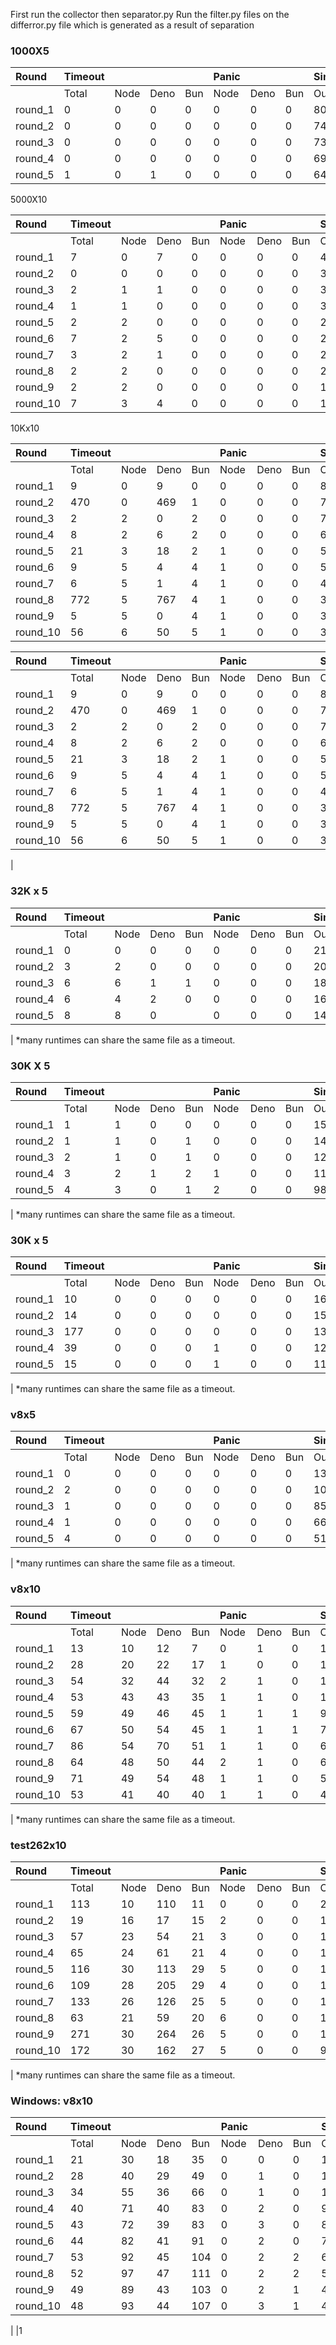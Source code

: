 First run the collector then separator.py
Run the filter.py files on the differror.py file which is generated as a result of separation


### 1000X5


|Round|Timeout| | | |Panic| | |Similar | |Filter| |Total|
|:----|:----|:----|:----|:----|:----|:----|:----|:----|:----|:----|:----|:----|
| |Total|Node|Deno|Bun|Node|Deno|Bun|Output|Error|Detected|Remaining| |
|round_1|0|0|0|0|0|0|0|802|0|14|16|832|
|round_2|0|0|0|0|0|0|0|74|0|31|27|832|
|round_3|0|0|0|0|0|0|0|738|1|39|54|832|
|round_4|0|0|0|0|0|0|0|696|1|47|88|832|
|round_5|1|0|1|0|0|0|0|648|2|53|128|832|




5000X10


|Round|Timeout| | | |Panic| | |Similar | |Filter| |Total|
|:----|:----|:----|:----|:----|:----|:----|:----|:----|:----|:----|:----|:----|
| |Total|Node|Deno|Bun|Node|Deno|Bun|Output|Error|Detected|Remaining| |
|round_1|7|0|7|0|0|0|0|4013|1|22|95|4138|
|round_2|0|0|0|0|0|0|0|3763|7|50|204|4024|
|round_3|2|1|1|0|0|0|0|3478|12|84|318|3894|
|round_4|1|1|0|0|0|0|0|3160|16|115|429|3721|
|round_5|2|2|0|0|0|0|0|2847|23|147|523|3542|
|round_6|7|2|5|0|0|0|0|2565|27|159|624|3382|
|round_7|3|2|1|0|0|0|0|2315|30|195|691|3234|
|round_8|2|2|0|0|0|0|0|2068|33|218|758|3079|
|round_9|2|2|0|0|0|0|0|1821|38|246|804|2911|
|round_10|7|3|4|0|0|0|0|1625|40|252|831|2755|




10Kx10

|Round|Timeout| | | |Panic| | |Similar | | |Filter| |Total|
|:----|:----|:----|:----|:----|:----|:----|:----|:----|:----|:----|:----|:----|:----|
| |Total|Node|Deno|Bun|Node|Deno|Bun|Output|Error|Dynamic|Detected|Remaining| |
|round_1|9|0|9|0|0|0|0|8022|5|833|37|109|9015|
|round_2|470|0|469|1|0|0|0|7181|16|1555|75|232|9529|
|round_3|2|2|0|2|0|0|0|7125|25|2327|133|406|8018|
|round_4|8|2|6|2|0|0|0|6559|28|2912|189|599|8295|
|round_5|21|3|18|2|1|0|0|5976|42|3400|269|798|8507|
|round_6|9|5|4|4|1|0|0|5416|55|3831|324|969|8605|
|round_7|6|5|1|4|1|0|0|4850|57|4197|383|1128|8622|
|round_8|772|5|767|4|1|0|0|3775|55|4038|371|1259|8270|
|round_9|5|5|0|4|1|0|0|3894|65|4714|443|1396|8518|
|round_10|56|6|50|5|1|0|0|3430|71|4829|465|1503|8354|



|Round|Timeout| | | |Panic| | |Similar | |Filter| |Total|
|:----|:----|:----|:----|:----|:----|:----|:----|:----|:----|:----|:----|:----|
| |Total|Node|Deno|Bun|Node|Deno|Bun|Output|Error|Detected|Remaining| |
|round_1|9|0|9|0|0|0|0|8022|5|131|186|8353|
|round_2|470|0|469|1|0|0|0|7181|16|242|461|8370|
|round_3|2|2|0|2|0|0|0|7125|25|383|824|8359|
|round_4|8|2|6|2|0|0|0|6559|28|521|1241|8357|
|round_5|21|3|18|2|1|0|0|5976|42|642|1685|8367|
|round_6|9|5|4|4|1|0|0|5416|55|747|2134|8362|
|round_7|6|5|1|4|1|0|0|4850|57|835|2610|8359|
|round_8|772|5|767|4|1|0|0|3775|55|751|3012|8366|
|round_9|5|5|0|4|1|0|0|3894|65|928|3462|8355|
|round_10|56|6|50|5|1|0|0|3430|71|939|3860|8357|
|




### 32K x 5

|Round|Timeout| | | |Panic| | |Similar | | |Filter| |Total|
|:----|:----|:----|:----|:----|:----|:----|:----|:----|:----|:----|:----|:----|:----|
| |Total|Node|Deno|Bun|Node|Deno|Bun|Output|Error|Dynamic|Detected|Remaining| |
|round_1|0|0|0|0|0|0|0|21668|22|454|308|861|23313|
|round_2|3|2|0|0|0|0|0|20006|39|1103|794|1368|23313|
|round_3|6|6|1|1|0|0|0|18119|56|1893|1327|1912|23313|
|round_4|6|4|2|0|0|0|0|16276|69|2761|1849|2352|23313|
|round_5|8|8|0||0|0|0|14472|89|3679|2324|2741|23313|
|
*many runtimes can share the same file as a timeout.


### 30K X 5

|Round|Timeout| | | |Panic| | |Similar | | |Filter| |Total|
|:----|:----|:----|:----|:----|:----|:----|:----|:----|:----|:----|:----|:----|:----|
| |Total|Node|Deno|Bun|Node|Deno|Bun|Output|Error|Dynamic|Detected|Remaining| |
|round_1|1|1|0|0|0|0|0|15619|12|386|284|607|16909|
|round_2|1|1|0|1|0|0|0|14248|25|952|725|958|16909|
|round_3|2|1|0|1|0|0|0|12823|44|1595|1143|1302|16909|
|round_4|3|2|1|2|1|0|0|11365|63|2280|1614|1583|16909|
|round_5|4|3|0|1|2|0|0|9894|75|3010|2072|1852|16909|
|
*many runtimes can share the same file as a timeout.




### 30K x 5
|Round|Timeout| | | |Panic| | |Similar | | |Filter| |Total|
|:----|:----|:----|:----|:----|:----|:----|:----|:----|:----|:----|:----|:----|:----|
| |Total|Node|Deno|Bun|Node|Deno|Bun|Output|Error|Dynamic|Detected|Remaining| |
|round_1|10|0|0|0|0|0|0|16188|104|379|224|4|16909|
|round_2|14|0|0|0|0|0|0|15096|259|924|575|41|16909|
|round_3|177|0|0|0|0|0|0|13774|418|1498|934|108|16909|
|round_4|39|0|0|0|1|0|0|12603|619|2119|1353|175|16909|
|round_5|15|0|0|0|1|0|0|11250|814|2782|1791|255|16909|
|
*many runtimes can share the same file as a timeout.



### v8x5 
|Round|Timeout| | | |Panic| | |Similar | | |Filter| |Total|
|:----|:----|:----|:----|:----|:----|:----|:----|:----|:----|:----|:----|:----|:----|
| |Total|Node|Deno|Bun|Node|Deno|Bun|Output|Error|Dynamic|Detected|Remaining| |
|round_1|0|0|0|0|0|0|0|1385|5|109|142|15|1656|
|round_2|2|0|0|0|0|0|0|1088|9|217|318|22|1656|
|round_3|1|0|0|0|0|0|0|859|8|328|431|29|1656|
|round_4|1|0|0|0|0|0|0|662|8|452|503|30|1656|
|round_5|4|0|0|0|0|0|0|515|6|523|572|36|1656|
|
*many runtimes can share the same file as a timeout.


### v8x10
|Round|Timeout| | | |Panic| | |Similar | | |Filter| |Total|
|:----|:----|:----|:----|:----|:----|:----|:----|:----|:----|:----|:----|:----|:----|
| |Total|Node|Deno|Bun|Node|Deno|Bun|Output|Error|Dynamic|Detected|Remaining| |
|round_1|13|10|12|7|0|1|0|1496|26|83|17|20|1656|
|round_2|28|20|22|17|1|0|0|1347|43|163|33|41|1656|
|round_3|54|32|44|32|2|1|0|1217|46|222|64|51|1656|
|round_4|53|43|43|35|1|1|0|1062|56|296|115|72|1656|
|round_5|59|49|46|45|1|1|1|916|65|369|162|82|1656|
|round_6|67|50|54|45|1|1|1|788|80|424|205|89|1656|
|round_7|86|54|70|51|1|1|0|681|96|475|221|95|1656|
|round_8|64|48|50|44|2|1|0|616|102|523|243|105|1656|
|round_9|71|49|54|48|1|1|0|548|95|556|269|115|1656|
|round_10|53|41|40|40|1|1|0|493|108|586|293|122|1656|
|
*many runtimes can share the same file as a timeout.

### test262x10
|Round|Timeout| | | |Panic| | |Similar | | |Filter| |Total|
|:----|:----|:----|:----|:----|:----|:----|:----|:----|:----|:----|:----|:----|:----|
| |Total|Node|Deno|Bun|Node|Deno|Bun|Output|Error|Dynamic|Detected|Remaining| |
|round_1|113|10|110|11|0|0|0|21366|1077|538 |1|0|23313|
|round_2|19|16|17|15|2|0|0|19758|1883|1147|2|1|23313|
|round_3|57|23|54|21|3|0|0|17996|2503|1814|2|2|23313|
|round_4|65|24|61|21|4|0|0|16421|3046|2415|3|1|23313|
|round_5|116|30|113|29|5|0|0|15134|3462|3035|3|0|23313|
|round_6|109|28|205|29|4|0|0|13879|3810|3587|3|0|23313|
|round_7|133|26|126|25|5|0|0|12611|4042|4128|2|0|23313|
|round_8|63|21|59|20|6|0|0|11626|4320|4687|3|0|23313|
|round_9|271|30|264|26|5|0|0|10231|4419|4995|2|0|23313|
|round_10|172|30|162|27|5|0|0|9618|4565|5487|2|1|23313|
|
*many runtimes can share the same file as a timeout.


### Windows: v8x10
|Round|Timeout| | | |Panic| | |Similar | | |Filter| |Total|
|:----|:----|:----|:----|:----|:----|:----|:----|:----|:----|:----|:----|:----|:----|
| |Total|Node|Deno|Bun|Node|Deno|Bun|Output|Error|Dynamic|Detected|Remaining| |
|round_1|21|30|18|35|0|0|0|1446|13|32|33|87|1656|
|round_2|28|40|29|49|0|1|0|1271|37|63|91|134|1656|
|round_3|34|55|36|66|0|1|0|1118|42|85|152|182|1656|
|round_4|40|71|40|83|0|2|0|972|57|103|216|213|1656|
|round_5|43|72|39|83|0|3|0|849|60|120|280|251|1656|
|round_6|44|82|41|91|0|2|0|753|65|121|339|275|1656|
|round_7|53|92|45|104|0|2|2|642|78|119|406|293|1656|
|round_8|52|97|47|111|0|2|2|567|82|117|454|311|1656|
|round_9|49|89|43|103|0|2|1|496|91|112|503|338|1656|
|round_10|48|93|44|107|0|3|1|437|92|112|534|360|1656|
|
|1  